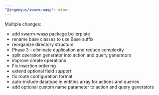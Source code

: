 ```yaml
---
"@ingenyus/swarm-wasp": minor
---
```


Multiple changes:
- add swarm-wasp package boilerplate
- rename base classes to use Base suffix
- reorganize directory structure
- Phase 3 - eliminate duplication and reduce complexity
- split operation generator into action and query generators
- improve create operations
- Fix insertion ordering
- extend optional field support
- fix route configuration format
- auto-include datatype in entities array for actions and queries
- add optional custom name parameter to action and query generators
